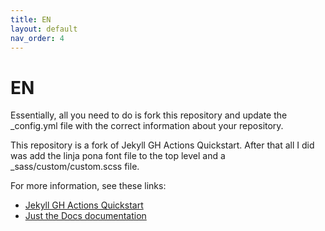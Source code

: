 ```yaml
---
title: EN
layout: default
nav_order: 4
---
```


# EN

<span class="eng">Essentially, all you need to do is fork this repository and update the _config.yml file with the correct information about your repository.</span>

<span class="eng">This repository is a fork of Jekyll GH Actions Quickstart. After that all I did was add the linja pona font file to the top level and a _sass/custom/custom.scss file.</span>

<span class="eng">For more information, see these links:</span>

- <span class="eng">[Jekyll GH Actions Quickstart](https://michaelcurrin.github.io/jekyll-gh-actions-quickstart/)</span>
- <span class="eng">[Just the Docs documentation](https://pmarsceill.github.io/just-the-docs/)</span>

